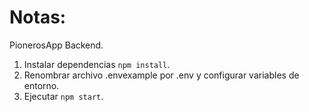 # Notas:

PionerosApp Backend.

1. Instalar dependencias `npm install`.
2. Renombrar archivo .envexample por .env y configurar variables de entorno.
3. Ejecutar `npm start`.
